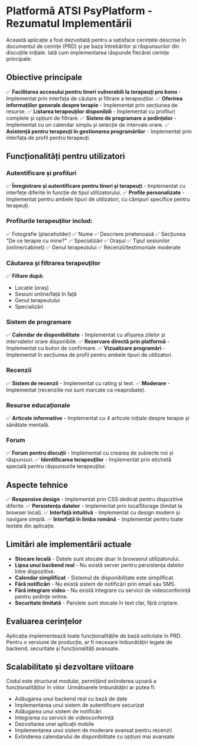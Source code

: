 # Platformă ATSI PsyPlatform - Rezumatul Implementării

Această aplicație a fost dezvoltată pentru a satisface cerințele descrise în documentul de cerințe (PRD) și pe baza întrebărilor și răspunsurilor din discuțiile inițiale. Iată cum implementarea răspunde fiecărei cerințe principale:

## Obiective principale
✅ **Facilitarea accesului pentru tineri vulnerabili la terapeuți pro bono** - Implementat prin interfața de căutare și filtrare a terapeuților.
✅ **Oferirea informațiilor generale despre terapie** - Implementat prin secțiunea de resurse.
✅ **Listarea terapeuților disponibili** - Implementat cu profiluri complete și opțiuni de filtrare.
✅ **Sistem de programare a ședințelor** - Implementat cu un calendar simplu și selecție de intervale orare.
✅ **Asistență pentru terapeuți în gestionarea programărilor** - Implementat prin interfața de profil pentru terapeuți.

## Funcționalități pentru utilizatori
### Autentificare și profiluri
✅ **Înregistrare și autentificare pentru tineri și terapeuți** - Implementat cu interfețe diferite în funcție de tipul utilizatorului.
✅ **Profile personalizate** - Implementat pentru ambele tipuri de utilizatori, cu câmpuri specifice pentru terapeuți.

### Profilurile terapeuților includ:
✅ Fotografie (placeholder)
✅ Nume
✅ Descriere prietenoasă
✅ Secțiunea "De ce terapie cu mine?"
✅ Specializări
✅ Orașul
✅ Tipul sesiunilor (online/cabinet)
✅ Genul terapeutului
✅ Recenzii/testimoniale moderate

### Căutarea și filtrarea terapeuților
✅ **Filtare după:**
  - Locație (oraș)
  - Sesiuni online/față în față
  - Genul terapeutului
  - Specializări

### Sistem de programare
✅ **Calendar de disponibilitate** - Implementat cu afișarea zilelor și intervalelor orare disponibile.
✅ **Rezervare directă prin platformă** - Implementat cu buton de confirmare.
✅ **Vizualizare programări** - Implementat în secțiunea de profil pentru ambele tipuri de utilizatori.

### Recenzii
✅ **Sistem de recenzii** - Implementat cu rating și text.
✅ **Moderare** - Implementat (recenziile noi sunt marcate ca neaprobate).

### Resurse educaționale
✅ **Articole informative** - Implementat cu 4 articole inițiale despre terapie și sănătate mentală.

### Forum
✅ **Forum pentru discuții** - Implementat cu crearea de subiecte noi și răspunsuri.
✅ **Identificarea terapeuților** - Implementat prin etichetă specială pentru răspunsurile terapeuților.

## Aspecte tehnice
✅ **Responsive design** - Implementat prin CSS dedicat pentru dispozitive diferite.
✅ **Persistența datelor** - Implementat prin localStorage (limitat la browser local).
✅ **Interfață intuitivă** - Implementat cu design modern și navigare simplă.
✅ **Interfață în limba română** - Implementat pentru toate textele din aplicație.

## Limitări ale implementării actuale
- **Stocare locală** - Datele sunt stocate doar în browserul utilizatorului.
- **Lipsa unui backend real** - Nu există server pentru persistența datelor între dispozitive.
- **Calendar simplificat** - Sistemul de disponibilitate este simplificat.
- **Fără notificări** - Nu există sistem de notificări prin email sau SMS.
- **Fără integrare video** - Nu există integrare cu servicii de videoconferință pentru ședințe online.
- **Securitate limitată** - Parolele sunt stocate în text clar, fără criptare.

## Evaluarea cerințelor
Aplicația implementează toate funcționalitățile de bază solicitate în PRD. Pentru o versiune de producție, ar fi necesare îmbunătățiri legate de backend, securitate și funcționalități avansate.

## Scalabilitate și dezvoltare viitoare
Codul este structurat modular, permițând extinderea ușoară a funcționalităților în viitor. Următoarele îmbunătățiri ar putea fi:
- Adăugarea unui backend real cu bază de date
- Implementarea unui sistem de autentificare securizat
- Adăugarea unui sistem de notificări
- Integrarea cu servicii de videoconferință
- Dezvoltarea unei aplicații mobile
- Implementarea unui sistem de moderare avansat pentru recenzii
- Extinderea calendarului de disponibilitate cu opțiuni mai avansate 